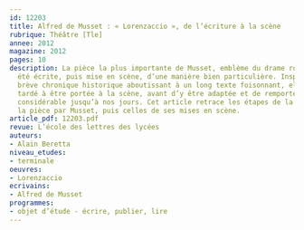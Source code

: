 ```yaml
---
id: 12203
title: Alfred de Musset : « Lorenzaccio », de l’écriture à la scène 
rubrique: Théâtre [Tle]
annee: 2012
magazine: 2012
pages: 10
description: La pièce la plus importante de Musset, emblème du drame romantique, a
  été écrite, puis mise en scène, d’une manière bien particulière. Inspirée par une
  brève chronique historique aboutissant à un long texte foisonnant, elle a ensuite
  tardé à être portée à la scène, avant d’y être adaptée et de remporter un succès
  considérable jusqu’à nos jours. Cet article retrace les étapes de la rédaction de
  la pièce par Musset, puis celles de ses mises en scène.
article_pdf: 12203.pdf
revue: L’école des lettres des lycées
auteurs:
- Alain Beretta
niveau_etudes:
- terminale
oeuvres:
- Lorenzaccio
ecrivains:
- Alfred de Musset
programmes:
- objet d’étude - écrire, publier, lire
---
```

